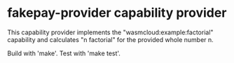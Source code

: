# fakepay-provider capability provider

This capability provider 
implements the "wasmcloud:example:factorial" capability
and calculates "n factorial" for the provided whole number n.

Build with 'make'. Test with 'make test'.

